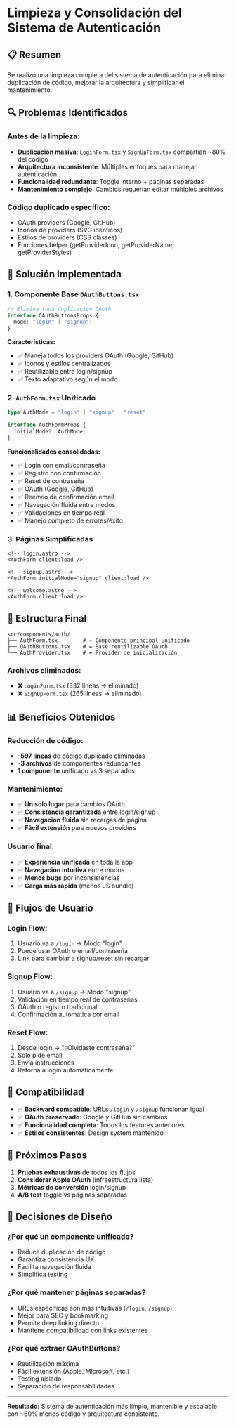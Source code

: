 # Limpieza y Consolidación del Sistema de Autenticación

## 📋 Resumen

Se realizó una limpieza completa del sistema de autenticación para eliminar duplicación de código, mejorar la arquitectura y simplificar el mantenimiento.

## 🔍 Problemas Identificados

### Antes de la limpieza:

- **Duplicación masiva**: `LoginForm.tsx` y `SignUpForm.tsx` compartían ~80% del código
- **Arquitectura inconsistente**: Múltiples enfoques para manejar autenticación
- **Funcionalidad redundante**: Toggle interno + páginas separadas
- **Mantenimiento complejo**: Cambios requerían editar múltiples archivos

### Código duplicado específico:

- OAuth providers (Google, GitHub)
- Iconos de providers (SVG idénticos)
- Estilos de providers (CSS classes)
- Funciones helper (getProviderIcon, getProviderName, getProviderStyles)

## 🧹 Solución Implementada

### 1. **Componente Base `OAuthButtons.tsx`**

```typescript
// Elimina toda duplicación OAuth
interface OAuthButtonsProps {
  mode: "login" | "signup";
}
```

**Características:**

- ✅ Maneja todos los providers OAuth (Google, GitHub)
- ✅ Iconos y estilos centralizados
- ✅ Reutilizable entre login/signup
- ✅ Texto adaptativo según el modo

### 2. **`AuthForm.tsx` Unificado**

```typescript
type AuthMode = "login" | "signup" | "reset";

interface AuthFormProps {
  initialMode?: AuthMode;
}
```

**Funcionalidades consolidadas:**

- ✅ Login con email/contraseña
- ✅ Registro con confirmación
- ✅ Reset de contraseña
- ✅ OAuth (Google, GitHub)
- ✅ Reenvío de confirmación email
- ✅ Navegación fluida entre modos
- ✅ Validaciones en tiempo real
- ✅ Manejo completo de errores/éxito

### 3. **Páginas Simplificadas**

```astro
<!-- login.astro -->
<AuthForm client:load />

<!-- signup.astro -->
<AuthForm initialMode="signup" client:load />

<!-- welcome.astro -->
<AuthForm client:load />
```

## 📁 Estructura Final

```
src/components/auth/
├── AuthForm.tsx        # ← Componente principal unificado
├── OAuthButtons.tsx    # ← Base reutilizable OAuth
└── AuthProvider.tsx    # ← Provider de inicialización
```

### Archivos eliminados:

- ❌ `LoginForm.tsx` (332 líneas → eliminado)
- ❌ `SignUpForm.tsx` (265 líneas → eliminado)

## 📊 Beneficios Obtenidos

### **Reducción de código:**

- **-597 líneas** de código duplicado eliminadas
- **-3 archivos** de componentes redundantes
- **1 componente** unificado vs 3 separados

### **Mantenimiento:**

- ✅ **Un solo lugar** para cambios OAuth
- ✅ **Consistencia garantizada** entre login/signup
- ✅ **Navegación fluida** sin recargas de página
- ✅ **Fácil extensión** para nuevos providers

### **Usuario final:**

- ✅ **Experiencia unificada** en toda la app
- ✅ **Navegación intuitiva** entre modos
- ✅ **Menos bugs** por inconsistencias
- ✅ **Carga más rápida** (menos JS bundle)

## 🔄 Flujos de Usuario

### **Login Flow:**

1. Usuario va a `/login` → Modo "login"
2. Puede usar OAuth o email/contraseña
3. Link para cambiar a signup/reset sin recargar

### **Signup Flow:**

1. Usuario va a `/signup` → Modo "signup"
2. Validación en tiempo real de contraseñas
3. OAuth o registro tradicional
4. Confirmación automática por email

### **Reset Flow:**

1. Desde login → "¿Olvidaste contraseña?"
2. Solo pide email
3. Envía instrucciones
4. Retorna a login automáticamente

## 🧪 Compatibilidad

- ✅ **Backward compatible**: URLs `/login` y `/signup` funcionan igual
- ✅ **OAuth preservado**: Google y GitHub sin cambios
- ✅ **Funcionalidad completa**: Todos los features anteriores
- ✅ **Estilos consistentes**: Design system mantenido

## 🚀 Próximos Pasos

1. **Pruebas exhaustivas** de todos los flujos
2. **Considerar Apple OAuth** (infraestructura lista)
3. **Métricas de conversión** login/signup
4. **A/B test** toggle vs páginas separadas

## 📝 Decisiones de Diseño

### **¿Por qué un componente unificado?**

- Reduce duplicación de código
- Garantiza consistencia UX
- Facilita navegación fluida
- Simplifica testing

### **¿Por qué mantener páginas separadas?**

- URLs específicas son más intuitivas (`/login`, `/signup`)
- Mejor para SEO y bookmarking
- Permite deep linking directo
- Mantiene compatibilidad con links existentes

### **¿Por qué extraer OAuthButtons?**

- Reutilización máxima
- Fácil extensión (Apple, Microsoft, etc.)
- Testing aislado
- Separación de responsabilidades

---

**Resultado:** Sistema de autenticación más limpio, mantenible y escalable con ~60% menos código y arquitectura consistente.
